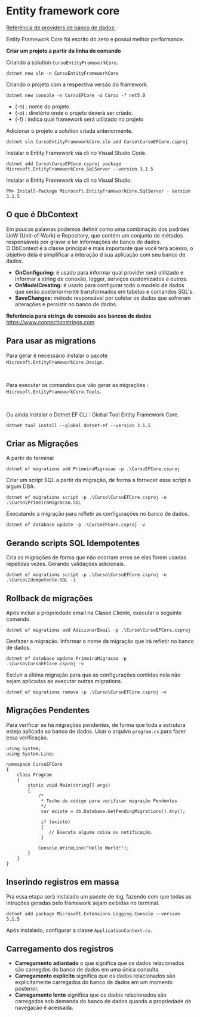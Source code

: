 ﻿# Entity framework core

[Referência de providers de banco de dados: ](https://docs.microsoft.com/pt-br/ef/core/providers/)

Entity Framework Core foi escrito do zero e possui melhor performance.

**Criar um projeto a partir da linha de comando**

Criando a solution `CursoEntityFrameworkCore`.

~~~
dotnet new sln -n CursoEntityFrameworkCore
~~~

Criando o projeto com a respectiva versão do framework.

~~~
dotnet new console -n CursoEFCore -o Curso -f net5.0
~~~

- (-n) : nome do projeto.
- (-o) : diretório onde o projeto deverá ser criado.
- (-f) : indica qual framework será utilizado no projeto

Adicionar o projeto a solution criada anteriormente.

~~~
dotnet sln CursoEntityFrameworkCore.sln add Curso\CursoEFCore.csproj
~~~

Instalar o Entity Framework via cli no Visual Studio Code.

~~~
dotnet add Curso\CursoEFCore.csproj package Microsoft.EntityFrameworkCore.SqlServer --version 3.1.5
~~~

Instalar o Entity Framework via cli no Visual Studio.

~~~
PM> Install-Package Microsoft.EntityFrameworkCore.SqlServer - Version 3.1.5
~~~

## O que é DbContext

Em poucas palavras podemos definir como uma combinação dos padrões UoW (Unit-of-Work) e Repository, que contém um conjunto de métodos responsáveis por gravar e ler informações do banco de dados. <br>
O DbContext é a classe principal e mais importante que você terá acesso, o objetivo dela é simplificar a interação d sua aplicação com seu banco de dados.

- **OnConfiguring:** é usado para informar qual provider será utilizado e informar a string de conexão, logger, serviços customizados e outros.
- **OnModelCreating:** é usado para configurar todo o modelo de dados que serão posteriormente transformados em tabelas e comandos SQL's.
- **SaveChanges:** método responsável por coletar os dados que sofreram alterações e persistir no banco de dados.

**Referência para strings de conexão aos bancos de dados**
<br>
https://www.connectionstrings.com

## Para usar as migrations

Para gerar é necessário instalar o pacote `Microsoft.EntityFrameworkCore.Design`.

<br>

Para executar os comandos que vão gerar as migrações : `Microsoft.EntityFrameworkCore.Tools`.

<br>

Ou ainda instalar o Dotnet EF CLI : Global Tool Entity Framework Core.

~~~
dotnet tool install --global dotnet-ef --version 3.1.5
~~~

## Criar as Migrações 

A partir do terminal

~~~
dotnet ef migrations add PrimeiraMigracao -p .\CursoEFCore.csproj
~~~

Criar um script SQL a partir da migração, de forma a fornecer esse script a algum DBA.

~~~
dotnet ef migrations script -p .\Curso\CursoEFCore.csproj -o .\Curso\PrimeiraMigracao.SQL
~~~

Executando a migração para refletir as configurações no banco de dados.

~~~
dotnet ef database update -p .\CursoEFCore.csproj -v
~~~

## Gerando scripts SQL Idempotentes

Cria as migrações de forma que não ocorram erros se elas forem usadas repetidas vezes. Gerando validações adicionais. 

~~~
dotnet ef migrations script -p .\Curso\CursoEFCore.csproj -o .\Curso\Idempotente.SQL -i
~~~

## Rollback de migrações

Após incluir a propriedade email na Classe Cliente, executar o seguinte comando.

~~~
dotnet ef migrations add AdicionarEmail -p .\Curso\CursoEFCore.csproj
~~~

Desfazer a migração. Informar o nome da migração que irá refletir no banco de dados.

~~~
dotnet ef database update PrimeiraMigracao -p .\Curso\CursoEFCore.csproj -v
~~~

Excluir a última migração para que as configurações contidas nela não sejam aplicadas ao executar outras migrations.

~~~
dotnet ef migrations remove -p .\Curso\CursoEFCore.csproj -v
~~~

## Migrações Pendentes

Para verificar se há migrações pendentes, de forma que toda a estrutura esteja aplicada ao banco de dados. Usar o arquivo `program.cs` para fazer essa verificação.

~~~
using System;
using System.Linq;

namespace CursoEFCore
{
    class Program
    {
        static void Main(string[] args)
        {
			/*
			 * Techo de código para verificar migração Pendentes
			 */
			 var existe = db.Database.GetPendingMigrations().Any();
			 
			 if (existe)
			 {
				// Executa alguma coisa ou notificação.
			 }
		
            Console.WriteLine("Hello World!");
        }
    }
}
~~~

## Inserindo registros em massa

Pra essa etapa será instalado um pacote de log, fazendo com que todas as intruções geradas pelo framework sejam exibidas no terminal.

~~~
dotnet add package Microsoft.Extensions.Logging.Console --version 3.1.5
~~~

Após instalado, configurar a classe `ApplicationContext.cs`.

## Carregamento dos registros

- **Carregamento adiantado** o que significa que os dados relacionados são carregdos do banco de dados em uma única consulta.
- **Carregamento explícito** significa que os dados relacionados são explicitamente carregados do banco de dados em um momento posterior.
- **Carregamento lento** significa que os dados relacionados são carregados sob demanda do banco de dados quando a propriedade de navegação é acessada.

